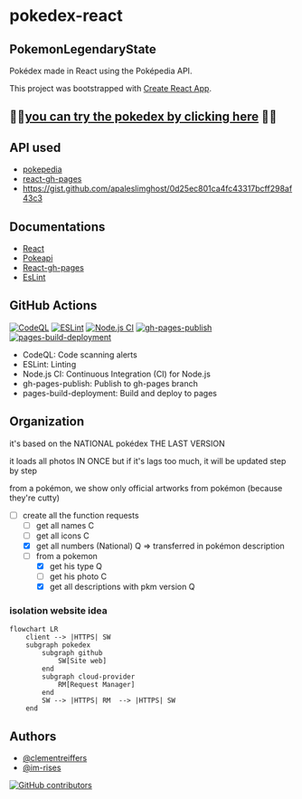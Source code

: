 # pokedex-react

## PokemonLegendaryState

Pokédex made in React using the Poképedia API.

This project was bootstrapped with [Create React App](https://github.com/facebook/create-react-app).

## 🚀🚀[you can try the pokedex by clicking here](https://im-rises.github.io/pokedex-react/) 🚀🚀

<!--
## Overview

1. [API used](#api-used)
2. [Components](#components)
3. [Available Scripts](#available-scripts)
    1. [start the app](#yarn-start)
    2. [unit test](#yarn-test)
    3. [build the app](#yarn-build)
    4. [eject the app](#yarn-eject)
4. [learn more](#learn-more)
    1. [code splitting](#code-splitting)
    2. [analyzing the bundle Size](#analyzing-the-bundle-size)
    3. [Making a progressive Web App](#making-a-progressive-web-app)
    4. [Advanced configuration](#advanced-configuration)
    5. [Deployment](#deployment)
-->

## API used

- [pokepedia](https://pokeapi.co)
- [react-gh-pages](https://github.com/gitname/react-gh-pages)
- https://gist.github.com/apaleslimghost/0d25ec801ca4fc43317bcff298af43c3

<!--
## Components

| Components Name        |                          its purpose                          |                    How to use it                    |
|:-----------------------|:-------------------------------------------------------------:|:---------------------------------------------------:|
| CommonSprites          |      show all common sprites by given the pokemon wanted      |      `<CommonSprites pokemon={"charmander"}>`       |
| DreamWorldSprites      |   show all Dream World sprites by given the pokemon wanted    |    `<DreamWorldSprites pokemon={"charmander"}>`     |
| HomeSprites            |       show all Home sprites by given the pokemon wanted       |       `<HomeSprites pokemon={"charmander"}>`        |
| OfficialArtworkSprites | show all Official Artwork sprites by given the pokemon wanted |  `<OfficialArtworkSprites pokemon={"charmander"}>`  |
| ShowAllSpriteOfObject  |   show all url with their name in caption from object given   | `<ShowAllSpriteOfObject ObjectOfUrl={ObjectOfUrl}>` |
| Sprite                 |           show an image by its URL with its legend            |          `<Sprite url={url} name={name}/>`          |
| VersionSprite          |       show all pokemon sprites generation by generation       |        `<VersionSprite pokemon={pokemon}/>`         |
| PokemonNumber          |              show the pokemon number by its name              |        `<PokemonNumber pokemon={pokemon}/>`         |
| PokemonName            |        show the pokemon name in the selected language         |         `<PokemonName pokemon={pokemon}/>`          |
| PokemonDescription     |     show the pokemon description in the selected language     |      `<PokemonDescription pokemon={pokemon}/>`      |
| PokemonLegendaryState  |  show the pokemon legendary boolean in the selected language  |    `<PokemonLegendaryState pokemon={pokemon}/>`     |
| PokemonMythicalState   |  show the pokemon mythical boolean in the selected language   |     `<PokemonMythicalState pokemon={pokemon}/>`     |
-->

## Documentations

- [React](https://reactjs.org/docs/getting-started.html)
- [Pokeapi](https://pokeapi.co/docs/v2.html)
- [React-gh-pages](https://github.com/gitname/react-gh-pages)
- [EsLint](https://eslint.org/docs/user-guide/getting-started)

## GitHub Actions

[![CodeQL](https://github.com/Im-Rises/pokedex-react/actions/workflows/codeql.yml/badge.svg)](https://github.com/Im-Rises/pokedex-react/actions/workflows/codeql.yml)
[![ESLint](https://github.com/Im-Rises/pokedex-react/actions/workflows/eslint.yml/badge.svg)](https://github.com/Im-Rises/pokedex-react/actions/workflows/eslint.yml)
[![Node.js CI](https://github.com/Im-Rises/pokedex-react/actions/workflows/node.js.yml/badge.svg)](https://github.com/Im-Rises/pokedex-react/actions/workflows/node.js.yml)
[![gh-pages-publish](https://github.com/Im-Rises/pokedex-react/actions/workflows/gh-pages-publish.yml/badge.svg)](https://github.com/Im-Rises/pokedex-react/actions/workflows/gh-pages-publish.yml)
[![pages-build-deployment](https://github.com/Im-Rises/pokedex-react/actions/workflows/pages/pages-build-deployment/badge.svg)](https://github.com/Im-Rises/pokedex-react/actions/workflows/pages/pages-build-deployment)

- CodeQL: Code scanning alerts
- ESLint: Linting
- Node.js CI: Continuous Integration (CI) for Node.js
- gh-pages-publish: Publish to gh-pages branch
- pages-build-deployment: Build and deploy to pages

## Organization

it's based on the NATIONAL pokédex THE LAST VERSION

it loads all photos IN ONCE but if it's lags too much, it will be updated step by step

from a pokémon, we show only official artworks from pokémon (because they're cutty)

- [ ] create all the function requests
    - [ ] get all names C
    - [ ] get all icons C
    - [x] get all numbers (National) Q => transferred in pokémon description
    - [ ] from a pokemon
        - [x] get his type Q
        - [ ] get his photo C
        - [x] get all descriptions with pkm version Q

### isolation website idea

```mermaid
flowchart LR
    client --> |HTTPS| SW
    subgraph pokedex
        subgraph github
            SW[Site web]
        end
        subgraph cloud-provider
            RM[Request Manager]
        end
        SW --> |HTTPS| RM  --> |HTTPS| SW
    end
```

## Authors

- [@clementreiffers](https://www.github.com/clementreiffers)
- [@im-rises](https://www.github.com/im-rises)

[![GitHub contributors](https://contrib.rocks/image?repo=Im-Rises/pokedex-react)](https://github.com/Im-Rises/pokedex-react/graphs/contributors)
